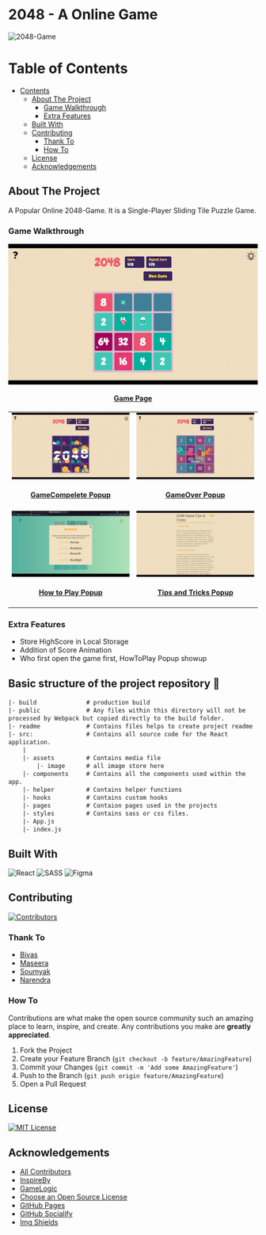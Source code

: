# 2048 - A Online Game

![2048-Game](https://socialify.git.ci/Runtime-Terror-Team/2048-Game/image?description=1&font=Inter&forks=1&issues=1&language=1&logo=https%3A%2F%2Fraw.githubusercontent.com%2FRuntime-Terror-Team%2F2048-Game%2Fmain%2Freadme%2Flogo.png&owner=1&pattern=Floating%20Cogs&pulls=1&stargazers=1&theme=Dark)

<!-- TABLE OF CONTENTS -->

# Table of Contents

- [Contents](#table-of-contents)
    - [About The Project](#about-the-project)
        - [Game Walkthrough](#game-walkthrough)
        - [Extra Features](#extra-features)
    - [Built With](#built-with)
    - [Contributing](#contributing)
        - [Thank To](#thank-to)
        - [How To](#how-to)
    - [License](#license)
    - [Acknowledgements](#acknowledgements)

<!-- ABOUT THE PROJECT -->

## About The Project

A Popular Online 2048-Game. It is a Single-Player Sliding Tile Puzzle Game.

### Game Walkthrough

<table border="0" align="center">
  <tr>
      <p align="center" >
          <a href="https://runtime-terror-team.github.io/2048-Game" target="_blank">
              <img align="center" src="./readme/gameplay.gif" alt="Basic composition: square and circle" />
              <h4 align="center">Game Page</h4>
          </a>
      </p>
  </tr>
  <tr>
    <td>
      <a href="https://runtime-terror-team.github.io/2048-Game" target="_blank">
        <img src="./readme/game_complete.gif" alt="GameCompelete Popup" />
        <h4 align="center">GameCompelete Popup</h4>
      </a>
    </td>
    <td>
    <a href="https://runtime-terror-team.github.io/2048-Game" target="_blank">
        <img src="readme/game_over.gif" alt="GameOver Popup" />
        <h4 align="center">GameOver Popup</h4>
      </a>
    </td>
  </tr>
  <tr>
    <td width="50%">
      <a href="https://runtime-terror-team.github.io/2048-Game" target="_blank">
        <img src="./readme/howtoplay.png" alt="How to Play Popup" />
        <h4 align="center">How to Play Popup</h4>
      </a>
    </td>
    <td>
        <a href="https://runtime-terror-team.github.io/2048-Game" target="_blank">
          <img src="readme/tips_tricks.gif" alt="Tips and Tricks Popup" />
          <h4 align="center">Tips and Tricks Popup</h4>
      </a>
    </td>
  </tr>
</table>

### Extra Features
* Store HighScore in Local Storage
* Addition of Score Animation
* Who first open the game first, HowToPlay Popup showup

## Basic structure of the project repository 📂

```terminal
|- build              # production build
|- public             # Any files within this directory will not be processed by Webpack but copied directly to the build folder.
|- readme             # Contains files helps to create project readme
|- src:               # Contains all source code for the React application.
    |
    |- assets         # Contains media file
        |- image      # all image store here 
    |- components     # Contains all the components used within the app.
    |- helper         # Contains helper functions
    |- hooks          # Contains custom hooks
    |- pages          # Contaion pages used in the projects
    |- styles         # Contains sass or css files.
    |- App.js
    |- index.js
```

## Built With

![React](https://img.shields.io/badge/react-%2320232a.svg?style=for-the-badge&logo=react&logoColor=%2361DAFB)
![SASS](https://img.shields.io/badge/SASS-hotpink.svg?style=for-the-badge&logo=SASS&logoColor=white)
![Figma](https://img.shields.io/badge/figma-%23F24E1E.svg?style=for-the-badge&logo=figma&logoColor=white)

<!-- CONTRIBUTING -->

## Contributing

[![Contributors][contributors-shield]][contributors-url]

### Thank To

* [Bivas](https://github.com/Bivas-Biswas)
* [Maseera](https://github.com/MaseeraAhmed)
* [Soumyak](https://github.com/Soumyak10)
* [Narendra](https://github.com/geeknarendra)

### How To
Contributions are what make the open source community such an amazing place to learn, inspire, and create. Any
contributions you make are **greatly appreciated**.

1. Fork the Project
2. Create your Feature Branch (`git checkout -b feature/AmazingFeature`)
3. Commit your Changes (`git commit -m 'Add some AmazingFeature'`)
4. Push to the Branch (`git push origin feature/AmazingFeature`)
5. Open a Pull Request


<!-- LICENSE -->

## License

[![MIT License][license-shield]][license-url]

## Acknowledgements

- [All Contributors](#thank-yo)
- [InspireBy](https://play2048.co/)
- [GameLogic](https://www.youtube.com/watch?v=ca0BEH2bBLs)
- [Choose an Open Source License](https://choosealicense.com)
- [GitHub Pages](https://pages.github.com)
- [GitHub Socialify](https://socialify.git.ci/)
- [Img Shields](https://shields.io)

<!-- MARKDOWN LINKS & IMAGES -->
[contributors-shield]: https://img.shields.io/github/contributors/Runtime-Terror-Team/2048-Game.svg?style=for-the-badge

[contributors-url]: https://github.com/Runtime-Terror-Team/2048-Game/graphs/contributors

[license-shield]: https://img.shields.io/github/license/Runtime-Terror-Team/2048-Game.svg?style=for-the-badge

[license-url]: https://github.com/Runtime-Terror-Team/2048-Game/blob/main/LICENSE
